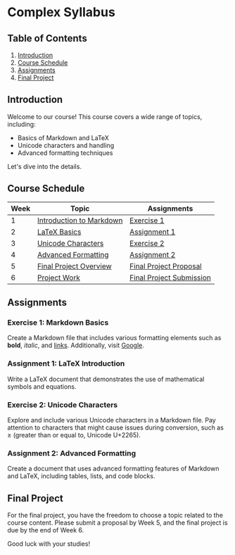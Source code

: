 # Complex Syllabus

## Table of Contents

1. [Introduction](#introduction)
2. [Course Schedule](#course-schedule)
3. [Assignments](#assignments)
4. [Final Project](#final-project)

## Introduction

Welcome to our course! This course covers a wide range of topics, including:

- Basics of Markdown and LaTeX
- Unicode characters and handling
- Advanced formatting techniques

Let's dive into the details.

## Course Schedule

| Week | Topic                        | Assignments               |
|------|------------------------------|---------------------------|
| 1    | [Introduction to Markdown](#introduction-to-markdown) | [Exercise 1](#exercise-1-markdown-basics)                |
| 2    | [LaTeX Basics](#latex-basics) | [Assignment 1](#assignment-1-latex-introduction)              |
| 3    | [Unicode Characters](#unicode-characters) | [Exercise 2](#exercise-2-unicode-characters)                |
| 4    | [Advanced Formatting](#advanced-formatting) | [Assignment 2](#assignment-2-advanced-formatting)              |
| 5    | [Final Project Overview](#final-project-overview) | [Final Project Proposal](#final-project-proposal)   |
| 6    | [Project Work](#project-work) | [Final Project Submission](#final-project-submission) |

## Assignments

### Exercise 1: Markdown Basics

Create a Markdown file that includes various formatting elements such as **bold**, *italic*, and [links](https://example.com). Additionally, visit [Google](https://www.google.com).

### Assignment 1: LaTeX Introduction

Write a LaTeX document that demonstrates the use of mathematical symbols and equations.

### Exercise 2: Unicode Characters

Explore and include various Unicode characters in a Markdown file. Pay attention to characters that might cause issues during conversion, such as ≥ (greater than or equal to, Unicode U+2265).

### Assignment 2: Advanced Formatting

Create a document that uses advanced formatting features of Markdown and LaTeX, including tables, lists, and code blocks.

## Final Project

For the final project, you have the freedom to choose a topic related to the course content. Please submit a proposal by Week 5, and the final project is due by the end of Week 6.

Good luck with your studies!
